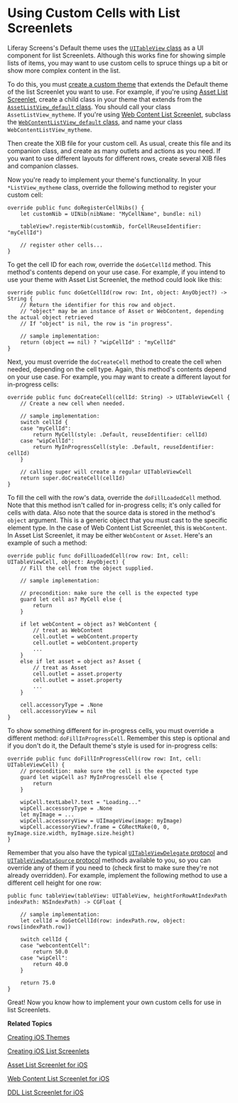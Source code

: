 # Using Custom Cells with List Screenlets [](id=using-custom-cells-with-list-screenlets)

Liferay Screens's Default theme uses the 
[`UITableView` class](https://developer.apple.com/library/ios/documentation/UIKit/Reference/UITableView_Class/) 
as a UI component for list Screenlets. Although this works fine for showing 
simple lists of items, you may want to use custom cells to spruce things up a 
bit or show more complex content in the list. 

To do this, you must 
[create a custom theme](/develop/tutorials/-/knowledge_base/7-0/creating-ios-themes) 
that extends the Default theme of the list Screenlet you want to use. For 
example, if you're using 
[Asset List Screenlet](/develop/reference/-/knowledge_base/7-0/assetlistscreenlet-for-ios), 
create a child class in your theme that extends from the 
[`AssetListView_default` class](https://github.com/liferay/liferay-screens/blob/master/ios/Framework/Themes/Default/AssetListScreenlet/AssetListView_default.swift). 
You should call your class `AssetListView_mytheme`. If you're using 
[Web Content List Screenlet](/develop/reference/-/knowledge_base/7-0/web-content-list-screenlet-for-ios), 
subclass the 
[`WebContentListView_default` class](https://github.com/liferay/liferay-screens/blob/master/ios/Framework/Themes/Default/WebContent/ListScreenlet/WebContentListView_default.swift), 
and name your class `WebContentListView_mytheme`. 

Then create the XIB file for your custom cell. As usual, create this file and 
its companion class, and create as many outlets and actions as you need. If you 
want to use different layouts for different rows, create several XIB files and 
companion classes. 

Now you're ready to implement your theme's functionality. In your 
`*ListView_mytheme` class, override the following method to register your custom 
cell:

    override public func doRegisterCellNibs() {
        let customNib = UINib(nibName: "MyCellName", bundle: nil)

        tableView?.registerNib(customNib, forCellReuseIdentifier: "myCellId")

        // register other cells...
    }

To get the cell ID for each row, override the `doGetCellId` method. This 
method's contents depend on your use case. For example, if you intend to use 
your theme with Asset List Screenlet, the method could look like this: 

    override public func doGetCellId(row row: Int, object: AnyObject?) -> String {
        // Return the identifier for this row and object.
        // "object" may be an instance of Asset or WebContent, depending the actual object retrieved
        // If "object" is nil, the row is "in progress".

        // sample implementation:
        return (object == nil) ? "wipCellId" : "myCellId"
    }

Next, you must override the `doCreateCell` method to create the cell when 
needed, depending on the cell type. Again, this method's contents depend on your 
use case. For example, you may want to create a different layout for in-progress 
cells: 

    override public func doCreateCell(cellId: String) -> UITableViewCell {
        // Create a new cell when needed.

        // sample implementation:
        switch cellId {
        case "myCellId":
            return MyCell(style: .Default, reuseIdentifier: cellId)
        case "wipCellId":
            return MyInProgressCell(style: .Default, reuseIdentifier: cellId)
        }

        // calling super will create a regular UITableViewCell
        return super.doCreateCell(cellId)
    }

To fill the cell with the row's data, override the `doFillLoadedCell` method. 
Note that this method isn't called for in-progress cells; it's only called for 
cells with data. Also note that the source data is stored in the method's 
`object` argument. This is a generic object that you must cast to the specific 
element type. In the case of Web Content List Screenlet, this is `WebContent`. 
In Asset List Screenlet, it may be either `WebContent` or `Asset`. Here's an 
example of such a method: 

    override public func doFillLoadedCell(row row: Int, cell: UITableViewCell, object: AnyObject) {
        // Fill the cell from the object supplied.

        // sample implementation:

        // precondition: make sure the cell is the expected type
        guard let cell as? MyCell else {
            return
        }

        if let webContent = object as? WebContent {
            // treat as WebContent
            cell.outlet = webContent.property
            cell.outlet = webContent.property
            ...
        }
        else if let asset = object as? Asset {
            // treat as Asset
            cell.outlet = asset.property
            cell.outlet = asset.property
            ...
        }

        cell.accessoryType = .None
        cell.accessoryView = nil      
    }

To show something different for in-progress cells, you must override a different 
method: `doFillInProgressCell`. Remember this step is optional and if you don't 
do it, the Default theme's style is used for in-progress cells: 

    override public func doFillInProgressCell(row row: Int, cell: UITableViewCell) {
        // precondition: make sure the cell is the expected type
        guard let wipCell as? MyInProgressCell else {
            return
        }

        wipCell.textLabel?.text = "Loading..."
        wipCell.accessoryType = .None
        let myImage = ...
        wipCell.accessoryView = UIImageView(image: myImage)
        wipCell.accessoryView?.frame = CGRectMake(0, 0, myImage.size.width, myImage.size.height)
    }

Remember that you also have the typical 
[`UITableViewDelegate` protocol](https://developer.apple.com/library/ios/documentation/UIKit/Reference/UITableViewDelegate_Protocol/) 
and 
[`UITableViewDataSource` protocol](https://developer.apple.com/library/ios/documentation/UIKit/Reference/UITableViewDataSource_Protocol/) 
methods available to you, so you can override any of them if you need to (check 
first to make sure they're not already overridden). For example, implement the 
following method to use a different cell height for one row: 

    public func tableView(tableView: UITableView, heightForRowAtIndexPath indexPath: NSIndexPath) -> CGFloat {

        // sample implementation:
        let cellId = doGetCellId(row: indexPath.row, object: rows[indexPath.row])

        switch cellId {
        case "webcontentCell":
            return 50.0
        case "wipCell":
            return 40.0
        }

        return 75.0
    }

Great! Now you know how to implement your own custom cells for use in list 
Screenlets. 

**Related Topics**

[Creating iOS Themes](/develop/tutorials/-/knowledge_base/7-0/creating-ios-themes)

[Creating iOS List Screenlets](/develop/tutorials/-/knowledge_base/7-0/creating-ios-list-screenlets)

[Asset List Screenlet for iOS](/develop/reference/-/knowledge_base/7-0/assetlistscreenlet-for-ios)

[Web Content List Screenlet for iOS](/develop/reference/-/knowledge_base/7-0/web-content-list-screenlet-for-ios)

[DDL List Screenlet for iOS](/develop/reference/-/knowledge_base/7-0/ddllistscreenlet-for-ios)
